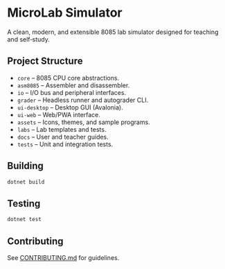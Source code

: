 # MicroLab Simulator

A clean, modern, and extensible 8085 lab simulator designed for teaching and self‑study.

## Project Structure

- `core` – 8085 CPU core abstractions.
- `asm8085` – Assembler and disassembler.
- `io` – I/O bus and peripheral interfaces.
- `grader` – Headless runner and autograder CLI.
- `ui-desktop` – Desktop GUI (Avalonia).
- `ui-web` – Web/PWA interface.
- `assets` – Icons, themes, and sample programs.
- `labs` – Lab templates and tests.
- `docs` – User and teacher guides.
- `tests` – Unit and integration tests.

## Building

```bash
dotnet build
```

## Testing

```bash
dotnet test
```

## Contributing
See [CONTRIBUTING.md](CONTRIBUTING.md) for guidelines.

